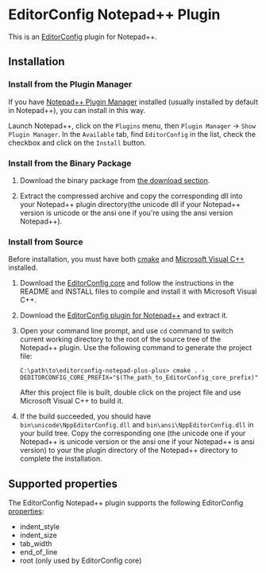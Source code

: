 # EditorConfig Notepad++ Plugin

This is an [EditorConfig][] plugin for Notepad++.

## Installation

### Install from the Plugin Manager

If you have [Notepad++ Plugin Manager][] installed (usually installed by
default in Notepad++), you can install in this way.

Launch Notepad++, click on the `Plugins` menu, then
`Plugin Manager` -> `Show Plugin Manager`. In the `Available` tab, find
`EditorConfig` in the list, check the checkbox and click on the `Install`
button.

### Install from the Binary Package

1.  Download the binary package from [the download section][download].

2.  Extract the compressed archive and copy the corresponding dll into your
    Notepad++ plugin directory(the unicode dll if your Notepad++ version is
    unicode or the ansi one if you're using the ansi version Notepad++).


### Install from Source

Before installation, you must have both [cmake][] and [Microsoft Visual C++][]
installed.

1.  Download the [EditorConfig core][] and follow the instructions in the README
    and INSTALL files to compile and install it with Microsoft Visual C++.

2.  Download the [EditorConfig plugin for Notepad++][] and extract it.

3.  Open your command line prompt, and use `cd` command to switch current
    working directory to the root of the source tree of the Notepad++ plugin.
    Use the following command to generate the project file:
   
        C:\path\to\editorconfig-notepad-plus-plus> cmake . -DEDITORCONFIG_CORE_PREFIX="$(The_path_to_EditorConfig_core_prefix)"
   
    After this project file is built, double click on the project file and use
    Microsoft Visual C++ to build it.

4.  If the build succeeded, you should have `bin\unicode\NppEditorConfig.dll`
    and `bin\ansi\NppEditorConfig.dll` in your build tree. Copy the
    corresponding one (the unicode one if your Notepad++ is unicode version or
    the ansi one if your Notepad++ is ansi version) to your the plugin directory
    of the Notepad++ directory to complete the installation.


## Supported properties

The EditorConfig Notepad++ plugin supports the following EditorConfig
[properties][]:

* indent_style
* indent_size
* tab_width
* end_of_line
* root (only used by EditorConfig core)


[cmake]: http://www.cmake.org
[EditorConfig]: http://editorconfig.org
[EditorConfig core]: https://github.com/editorconfig/editorconfig-core
[EditorConfig plugin for Notepad++]: https://github.com/editorconfig/editorconfig-notepad-plus-plus
[Microsoft Visual C++]: http://msdn2.microsoft.com/en-us/visualc/default.aspx
[Notepad++ Plugin Manager]: http://www.brotherstone.co.uk/npp/pm/
[download]: https://github.com/editorconfig/editorconfig-notepad-plus-plus/downloads
[properties]: http://editorconfig.org/#supported-properties

